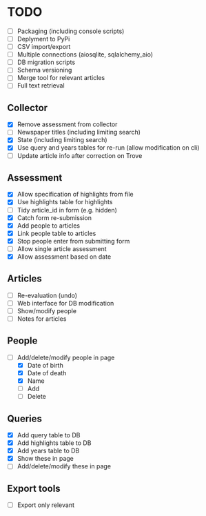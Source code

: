 # TODO

- [ ] Packaging (including console scripts)
- [ ] Deplyment to PyPi
- [ ] CSV import/export
- [ ] Multiple connections (aiosqlite, sqlalchemy_aio)
- [ ] DB migration scripts
- [ ] Schema versioning
- [ ] Merge tool for relevant articles
- [ ] Full text retrieval

## Collector

- [x] Remove assessment from collector
- [ ] Newspaper titles (including limiting search)
- [x] State (including limiting search)
- [x] Use query and years tables for re-run (allow modification on cli)
- [ ] Update article info after correction on Trove

## Assessment

- [x] Allow specification of highlights from file
- [x] Use highlights table for highlights
- [ ] Tidy article_id in form (e.g. hidden)
- [x] Catch form re-submission
- [x] Add people to articles
- [x] Link people table to articles
- [x] Stop people enter from submitting form
- [ ] Allow single article assessment
- [x] Allow assessment based on date

## Articles

- [ ] Re-evaluation (undo)
- [ ] Web interface for DB modification
- [ ] Show/modify people
- [ ] Notes for articles

## People

- [ ] Add/delete/modify people in page
  - [x] Date of birth
  - [x] Date of death
  - [x] Name
  - [ ] Add
  - [ ] Delete

## Queries

- [x] Add query table to DB
- [x] Add highlights table to DB
- [x] Add years table to DB
- [x] Show these in page
- [ ] Add/delete/modify these in page

## Export tools

- [ ] Export only relevant